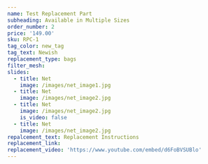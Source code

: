 ```yaml
---
name: Test Replacement Part
subheading: Available in Multiple Sizes
order_number: 2
price: '149.00'
sku: RPC-1
tag_color: new_tag
tag_text: Newish
replacement_type: bags
filter_mesh:
slides:
  - title: Net
    image: /images/net_image1.jpg
  - title: Net
    image: /images/net_image2.jpg
  - title: Net
    image: /images/net_image2.jpg
    is_video: false
  - title: Net
    image: /images/net_image2.jpg
repalcement_text: Replacement Instructions
replacement_link:
replacement_video: 'https://www.youtube.com/embed/d6FoBVSUBlo'
---
```

